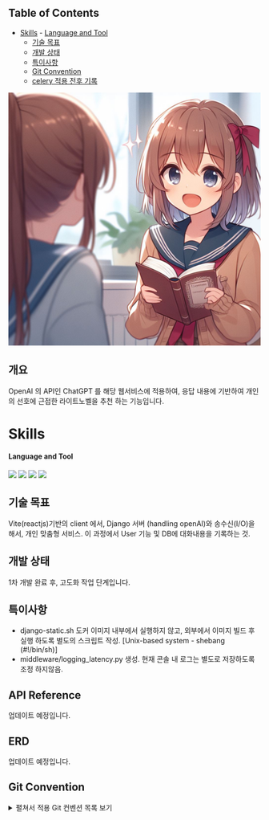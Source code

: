 ## Table of Contents
- [Skills](#skills)
      - [Language and Tool](#language-and-tool)
  - [기술 목표](#기술-목표)
  - [개발 상태](#개발-상태)
  - [특이사항](#특이사항)
  - [Git Convention](#git-convention)
  - [celery 적용 전후 기록](#celery-적용-전후-기록)

![image](./assets/images/cover.jpg)

## 개요
OpenAI 의 API인 ChatGPT 를 해당 웹서비스에 적용하여, 응답 내용에 기반하여 개인의 선호에 근접한 라이트노벨을 추천 하는 기능입니다.

# Skills
#### Language and Tool

<img src="https://img.shields.io/badge/django-092E20?style=for-the-badge&logo=django&logoColor=white">
<img src="https://img.shields.io/badge/python-3776AB?style=for-the-badge&logo=python&logoColor=white">
<img src="https://img.shields.io/badge/swagger-85EA2D?style=for-the-badge&logo=swagger&logoColor=white">
<img src="https://img.shields.io/badge/jwt-000000?style=for-the-badge&logo=jwt&logoColor=white">

## 기술 목표
Vite(reactjs)기반의 client 에서, Django 서버 (handling openAI)와 송수신(I/O)을 해서, 개인 맞춤형 서비스. 이 과정에서 User 기능 및 DB에 대화내용을 기록하는 것.

## 개발 상태
1차 개발 완료 후, 고도화 작업 단계입니다.

## 특이사항
- django-static.sh
도커 이미지 내부에서 실행하지 않고, 외부에서 이미지 빌드 후 실행 하도록 별도의 스크립트 작성.
[Unix-based system - shebang (#!/bin/sh)]
- middleware/logging_latency.py 생성. 현재 콘솔 내 로그는 별도로 저장하도록 조정 하지않음.

## API Reference
업데이트 예정입니다.

## ERD
업데이트 예정입니다.

## Git Convention
<details>
<summary>펼쳐서 적용 Git 컨벤션 목록 보기</summary>
<pre>
```
feat – a new feature is introduced with the changes
fix – a bug fix has occurred
chore – changes that do not relate to a fix or feature and don't modify src or test files (for example updating dependencies)
refactor – refactored code that neither fixes a bug nor adds a feature
docs – updates to documentation such as a the README or other markdown files
style – changes that do not affect the meaning of the code, likely related to code formatting such as white-space, missing semi-colons, and so on.
test – including new or correcting previous tests
perf – performance improvements
ci – continuous integration related
build – changes that affect the build system or external dependencies
revert – reverts a previous commit

Source: https://www.freecodecamp.org/news/how-to-write-better-git-commit-messages/
```
</pre>
</details>


<!-- command sheet - checklist -->
<!-- ```
pip freeze > requirements.txt
chmod +x ./entrypoint.sh
http://0.0.0.0:8000
docker compose up -d --build
./manage.py startapp taskapp
docker exec -it django /bin/sh
``` -->

## celery 적용 전후 기록
celery worker 로 적용을 고려할 초기 기획단계에서는, GPT-3 의 성능이 분명하게 응답에 있어 다소 느린 문제가 있었습니다. 그러나 현 celery worker 까지의 적용 및 할당 시점에서는, openAI 의 API 서버 자체적으로 성능이 개선되어 지금은 무겁지 않게 되었습니다.

그럼에도, 기획 단계의 구상대로 구성을 진행하여 비교해 보았습니다.
대상은, response 에 대한 응답입니다.
- celery 적용 전 대비, 적용 이후에는 410m/s 수준으로, 유의미하게 개선되었습니다. (약 50% 성능 향상)
- 테스트 조건 : 'predefined prompt 적용 이 후, 복합적으로 3가지 문항에 맞게 질문'

## TIL / 회고록
업데이트 예정입니다.


<!-- ## 향후 일정
```
1. 계정 생성 후, chatgpt 처럼 좌측에 기록 열람 및, 삭제 가능하도록. 로그인 기능까지. jwttoken 외 다른 선택지는 없는지.
2. CI/CD. TDD 구동 후, merge to main 으로. 단, merge pull request 거친 후 진행토록.
3. README 개선 필요. EDR 등, work flow 추가 고려. -->
```

<!-- 
### CI/CD script - redis, celery worker 추가 고려.
```
name: Update Container - main/project-novel
on:
  push:
    branches:
      - main

jobs:
  test:
    runs-on: ubuntu-latest
    services:
      db:
        image: postgres:16.0
        env:
          POSTGRES_DB: ${{ secrets.DB_NAME }}
          POSTGRES_USER: ${{ secrets.DB_USER }}
          POSTGRES_PASSWORD: ${{ secrets.DB_PASSWORD }}
        ports:
          - 5432:5432
        options: --health-cmd pg_isready --health-interval 10s --health-timeout 5s --health-retries 5

    env:
      SECRET_KEY: ${{ secrets.SECRET_KEY }}
      DJANGO_DEBUG: ${{ secrets.DJANGO_DEBUG }}
      DB_HOST: localhost
      DB_PORT: 5432
      DB_NAME: ${{ secrets.DB_NAME }}
      DB_USER: ${{ secrets.DB_USER }}
      DB_PASSWORD: ${{ secrets.DB_PASSWORD }}

    steps:
      - name: Checkout code
        uses: actions/checkout@v3
      
      - name: Set up Python
        uses: actions/setup-python@v4
        with:
          python-version: 3.11.5
      
      - name: Install dependencies
        run: |
          python -m pip install --upgrade pip
          pip install -r requirements.txt
      
      - name: Make migrations
        run: |
          python manage.py makemigrations
      
      - name: Apply database migrations
        run: python manage.py migrate

      - name: Run tests
        run: python manage.py test
``` -->